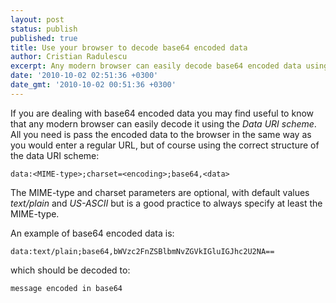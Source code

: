 ```yaml
---
layout: post
status: publish
published: true
title: Use your browser to decode base64 encoded data
author: Cristian Radulescu
excerpt: Any modern browser can easily decode base64 encoded data using the Data URI scheme.
date: '2010-10-02 02:51:36 +0300'
date_gmt: '2010-10-02 00:51:36 +0300'
---
```

If you are dealing with base64 encoded data you may find useful to know that any modern browser can easily decode it using the *Data URI scheme*. All you need is pass the encoded data to the browser in the same way as you would enter a regular URL, but of course using the correct structure of the data URI scheme:

```text
data:<MIME-type>;charset=<encoding>;base64,<data>
```

The MIME-type and charset parameters are optional, with default values *text/plain* and *US-ASCII* but is a good practice to always specify at least the MIME-type.

An example of base64 encoded data is:

```text
data:text/plain;base64,bWVzc2FnZSBlbmNvZGVkIGluIGJhc2U2NA==
```

which should be decoded to:

```text
message encoded in base64
```